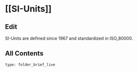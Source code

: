 # [[SI-Units]] 

## Edit

SI-Units are defined since 1967 and standardized in ISO_80000. 

## All Contents

```ccard
type: folder_brief_live
```

